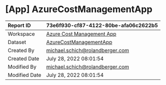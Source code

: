



# [App] AzureCostManagementApp

|Report ID|73e6f930-cf87-4122-80be-afa06c2622b5|
| :--- | :--- |
|Workspace|[Azure Cost Management App](../Workspaces/Azure-Cost-Management-App.md)|
|Dataset|[AzureCostManagementApp](../Datasets/AzureCostManagementApp.md)|
|Created By|michael.schich@rolandberger.com|
|Created Date|July 28, 2022 08:01:54|
|Modified By|michael.schich@rolandberger.com|
|Modified Date|July 28, 2022 08:01:54|
